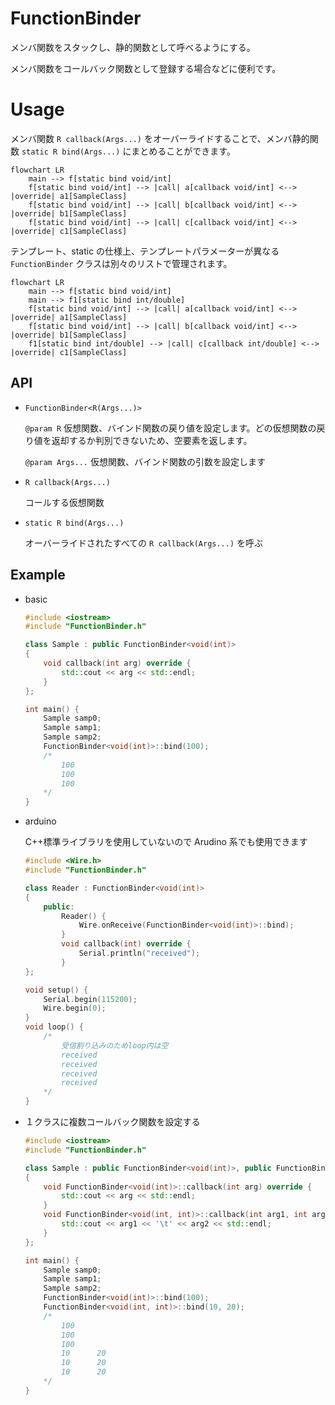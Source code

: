 # FunctionBinder

メンバ関数をスタックし、静的関数として呼べるようにする。

メンバ関数をコールバック関数として登録する場合などに便利です。

# Usage

メンバ関数 `R callback(Args...)` をオーバーライドすることで、メンバ静的関数 `static R bind(Args...)` にまとめることができます。

```mermaid
flowchart LR
    main --> f[static bind void/int]
	f[static bind void/int] --> |call| a[callback void/int] <--> |override| a1[SampleClass]
    f[static bind void/int] --> |call| b[callback void/int] <--> |override| b1[SampleClass]
    f[static bind void/int] --> |call| c[callback void/int] <--> |override| c1[SampleClass]
```

テンプレート、static の仕様上、テンプレートパラメーターが異なる `FunctionBinder` クラスは別々のリストで管理されます。

```mermaid
flowchart LR
	main --> f[static bind void/int]
	main --> f1[static bind int/double]
    f[static bind void/int] --> |call| a[callback void/int] <--> |override| a1[SampleClass]
    f[static bind void/int] --> |call| b[callback void/int] <--> |override| b1[SampleClass]
    f1[static bind int/double] --> |call| c[callback int/double] <--> |override| c1[SampleClass]
```

## API

-   `FunctionBinder<R(Args...)>`

    `@param R` 仮想関数、バインド関数の戻り値を設定します。どの仮想関数の戻り値を返却するか判別できないため、空要素を返します。

    `@param Args...` 仮想関数、バインド関数の引数を設定します

-   `R callback(Args...)`

    コールする仮想関数

-   `static R bind(Args...)`

    オーバーライドされたすべての `R callback(Args...)` を呼ぶ

## Example

-   basic

    ```cpp
    #include <iostream>
    #include "FunctionBinder.h"

    class Sample : public FunctionBinder<void(int)>
    {
    	void callback(int arg) override {
    		std::cout << arg << std::endl;
    	}
    };

    int main() {
    	Sample samp0;
    	Sample samp1;
    	Sample samp2;
    	FunctionBinder<void(int)>::bind(100);
    	/*
    		100
    		100
    		100
    	*/
    }
    ```

-   arduino

    C++標準ライブラリを使用していないので Arudino 系でも使用できます

    ```cpp
    #include <Wire.h>
    #include "FunctionBinder.h"

    class Reader : FunctionBinder<void(int)>
    {
    	public:
    		Reader() {
    			Wire.onReceive(FunctionBinder<void(int)>::bind);
    		}
    		void callback(int) override {
    			Serial.println("received");
    		}
    };

    void setup() {
    	Serial.begin(115200);
    	Wire.begin(0);
    }
    void loop() {
    	/*
    		受信割り込みのためloop内は空
    		received
    		received
    		received
    		received
    	*/
    }
    ```

-   １クラスに複数コールバック関数を設定する

    ```cpp
    #include <iostream>
    #include "FunctionBinder.h"

    class Sample : public FunctionBinder<void(int)>, public FunctionBinder<void(int, int)>
    {
    	void FunctionBinder<void(int)>::callback(int arg) override {
    		std::cout << arg << std::endl;
    	}
    	void FunctionBinder<void(int, int)>::callback(int arg1, int arg2) override {
    		std::cout << arg1 << '\t' << arg2 << std::endl;
    	}
    };

    int main() {
    	Sample samp0;
    	Sample samp1;
    	Sample samp2;
    	FunctionBinder<void(int)>::bind(100);
    	FunctionBinder<void(int, int)>::bind(10, 20);
    	/*
    		100
    		100
    		100
    		10      20
    		10      20
    		10      20
    	*/
    }
    ```
